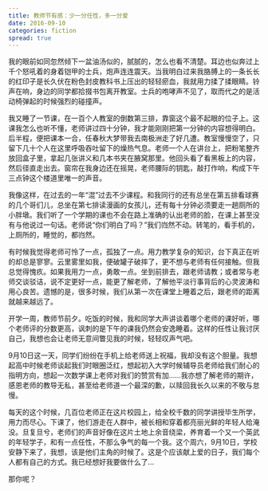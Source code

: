 ```yaml
---
title: 教师节有感：少一分任性，多一分爱
date: 2016-09-10
categories: fiction
spread: true
---
```


我的眼前如同忽然倾下一盆油汤似的，腻腻的，怎么也看不清楚。耳边也似奔过上千个怒吼着的身着铠甲的士兵，炮声连连震天。当我明白过来我胳膊上的一条长长的红印子是长久伏在粉色封皮教科书上压出的轻轻瘀血，我就用力揉了揉眼睛。铃声在响，身边的同学都拾掇书包离开教室。士兵的咆哮声不见了，取而代之的是活动椅弹起的时候强烈的碰撞声。

我又睡了一节课，在一百个人教室的倒数第三排，靠窗这个最不起眼的位子上。这课我怎么也听不懂，老师讲过四十分钟，我才能刚刚把第一分钟的内容想得明白。后半程，便把课本一合，任春秋大梦带我去南极洲走了好几遭。教室慢慢空了，只留下几十个人在这里呼吸吞吐留下的燥热气息。老师一个人在讲台上，把粉笔整齐放回盒子里，拿起几张讲义和几本书夹在腋窝那里。他回头看了看黑板上的内容，然后径直走出去。窗帘在我身边还在摇晃，老师腰际的钥匙，敲打作响，构成下午三点钟这个楼道里唯一的声音。

我像这样，在过去的一年“混”过去不少课程。和我同行的还有总坐在第五排看球赛的几个哥们儿，总坐在第七排读漫画的女孩儿，还有每十分钟必须要走一趟厕所的小胖墩。我们听了一个学期的课也不会在路上准确的认出老师的脸，在课上甚至没有与他说过一句话。老师说“你们明白了吗？”我们岿然不动。转笔的，看手机的，上厕所的，睡觉的，都岿然。

有时候我觉得老师可怜了一点，孤独了一点。用力教学复杂的知识，台下真正在听的却总是寥寥。云里雾里如我，便破罐子破摔了，更不想与老师有任何接触。但我总觉得愧疚。如果我用力一点，勇敢一点。坐到前排去，跟老师请教；或者常与老师交谈驳诘，说不定更好一点，能更了解老师，了解他平淡行事背后的心灵波涛和用心良苦。遗憾的是，很多时候，我们从第一次在课堂上睡着之后，跟老师的距离就越来越远了。

<!-- more -->

开学一周，教师节前夕。吃饭的时候，我和同学大声讲谈着哪个老师的课好听，哪个老师评的分数更高，讽刺的是下午的课我仍然会安逸睡着。这样的任性让我讨厌自己，我想也会让老师无意间瞥见我的时候，轻轻叹声气吧。

9月10日这一天，同学们纷纷在手机上给老师送上祝福，我却没有这个胆量。我想起高中时候老师谈起我们时眼圈泛红，想起初入大学时候辅导员老师给我们耐心的指明方向，想起一次数学课上老师对我们的赞赏有加……我亦想了解老师的期许，感恩老师的教导无私，甚至给老师道一个最深的歉，以赎回我长久以来的不敬与怠慢。

每天的这个时候，几百位老师正在这片校园上，给全校千数的同学讲授毕生所学，用力而尽心。下课了，他们游走在人群中，被长相和穿着都亮丽光鲜的年轻人给淹没。旦复旦兮，老师们的声音好像在这片土地上余音绕梁，养育着一个又一个英武的年轻学子，和有一点任性，不那么争气的每一个我。这个周六，9月10日，学校安静下来了，我想，该是他们主角的时候了。这是个应该献上爱的日子，我们每个人都有自己的方式。我已经想好我要做什么了…

那你呢？
